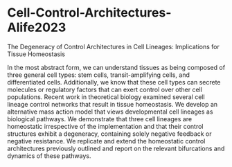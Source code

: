 # Cell-Control-Architectures-Alife2023
The Degeneracy of Control Architectures in Cell Lineages: Implications for Tissue Homeostasis


In the most abstract form, we can understand tissues as being composed of three general cell types: stem cells, transit-amplifying cells, and differentiated cells. Additionally, we know that these cell types can secrete molecules or regulatory factors that can exert control over other cell populations. Recent work in theoretical biology examined several cell lineage control networks that result in tissue homeostasis. We develop an alternative mass action model that views developmental cell lineages as biological pathways. We demonstrate that three cell lineages are homeostatic irrespective of the implementation and that their control structures exhibit a degeneracy, containing solely negative feedback or negative resistance. We replicate and extend the homeostatic control architectures previously outlined and report on the relevant bifurcations and dynamics of these pathways. 